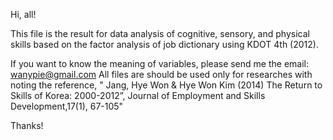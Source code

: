 

Hi, all! 

This file is the result for data analysis of cognitive, sensory, and physical skills based on the factor analysis of job dictionary using KDOT 4th (2012). 

If you want to know the meaning of variables, please send me the email:
wanypie@gmail.com
All files are should be used only for researches with noting the reference, 
" Jang, Hye Won & Hye Won Kim (2014) The Return to Skills of Korea: 2000-2012”, Journal of Employment and Skills Development,17(1), 67-105" 

Thanks!
